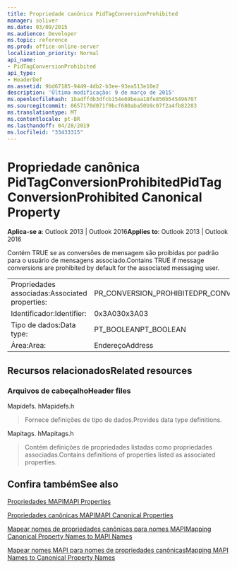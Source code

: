 ```yaml
---
title: Propriedade canônica PidTagConversionProhibited
manager: soliver
ms.date: 03/09/2015
ms.audience: Developer
ms.topic: reference
ms.prod: office-online-server
localization_priority: Normal
api_name:
- PidTagConversionProhibited
api_type:
- HeaderDef
ms.assetid: 9bd67185-9449-4db2-b3ee-93ea513e10e2
description: 'Última modificação: 9 de março de 2015'
ms.openlocfilehash: 1badffdb3dfcb154e69beaa18fe850b545496707
ms.sourcegitcommit: 8657170d071f9bcf680aba50b9c07f2a4fb82283
ms.translationtype: MT
ms.contentlocale: pt-BR
ms.lasthandoff: 04/28/2019
ms.locfileid: "33433315"
---
```

# <a name="pidtagconversionprohibited-canonical-property"></a><span data-ttu-id="28317-103">Propriedade canônica PidTagConversionProhibited</span><span class="sxs-lookup"><span data-stu-id="28317-103">PidTagConversionProhibited Canonical Property</span></span>

  
  
<span data-ttu-id="28317-104">**Aplica-se a**: Outlook 2013 | Outlook 2016</span><span class="sxs-lookup"><span data-stu-id="28317-104">**Applies to**: Outlook 2013 | Outlook 2016</span></span> 
  
<span data-ttu-id="28317-105">Contém TRUE se as conversões de mensagem são proibidas por padrão para o usuário de mensagens associado.</span><span class="sxs-lookup"><span data-stu-id="28317-105">Contains TRUE if message conversions are prohibited by default for the associated messaging user.</span></span>
  
|||
|:-----|:-----|
|<span data-ttu-id="28317-106">Propriedades associadas:</span><span class="sxs-lookup"><span data-stu-id="28317-106">Associated properties:</span></span>  <br/> |<span data-ttu-id="28317-107">PR_CONVERSION_PROHIBITED</span><span class="sxs-lookup"><span data-stu-id="28317-107">PR_CONVERSION_PROHIBITED</span></span>  <br/> |
|<span data-ttu-id="28317-108">Identificador:</span><span class="sxs-lookup"><span data-stu-id="28317-108">Identifier:</span></span>  <br/> |<span data-ttu-id="28317-109">0x3A03</span><span class="sxs-lookup"><span data-stu-id="28317-109">0x3A03</span></span>  <br/> |
|<span data-ttu-id="28317-110">Tipo de dados:</span><span class="sxs-lookup"><span data-stu-id="28317-110">Data type:</span></span>  <br/> |<span data-ttu-id="28317-111">PT_BOOLEAN</span><span class="sxs-lookup"><span data-stu-id="28317-111">PT_BOOLEAN</span></span>  <br/> |
|<span data-ttu-id="28317-112">Área:</span><span class="sxs-lookup"><span data-stu-id="28317-112">Area:</span></span>  <br/> |<span data-ttu-id="28317-113">Endereço</span><span class="sxs-lookup"><span data-stu-id="28317-113">Address</span></span>  <br/> |
   
## <a name="related-resources"></a><span data-ttu-id="28317-114">Recursos relacionados</span><span class="sxs-lookup"><span data-stu-id="28317-114">Related resources</span></span>

### <a name="header-files"></a><span data-ttu-id="28317-115">Arquivos de cabeçalho</span><span class="sxs-lookup"><span data-stu-id="28317-115">Header files</span></span>

<span data-ttu-id="28317-116">Mapidefs. h</span><span class="sxs-lookup"><span data-stu-id="28317-116">Mapidefs.h</span></span>
  
> <span data-ttu-id="28317-117">Fornece definições de tipo de dados.</span><span class="sxs-lookup"><span data-stu-id="28317-117">Provides data type definitions.</span></span>
    
<span data-ttu-id="28317-118">Mapitags. h</span><span class="sxs-lookup"><span data-stu-id="28317-118">Mapitags.h</span></span>
  
> <span data-ttu-id="28317-119">Contém definições de propriedades listadas como propriedades associadas.</span><span class="sxs-lookup"><span data-stu-id="28317-119">Contains definitions of properties listed as associated properties.</span></span>
    
## <a name="see-also"></a><span data-ttu-id="28317-120">Confira também</span><span class="sxs-lookup"><span data-stu-id="28317-120">See also</span></span>



[<span data-ttu-id="28317-121">Propriedades MAPI</span><span class="sxs-lookup"><span data-stu-id="28317-121">MAPI Properties</span></span>](mapi-properties.md)
  
[<span data-ttu-id="28317-122">Propriedades canônicas MAPI</span><span class="sxs-lookup"><span data-stu-id="28317-122">MAPI Canonical Properties</span></span>](mapi-canonical-properties.md)
  
[<span data-ttu-id="28317-123">Mapear nomes de propriedades canônicas para nomes MAPI</span><span class="sxs-lookup"><span data-stu-id="28317-123">Mapping Canonical Property Names to MAPI Names</span></span>](mapping-canonical-property-names-to-mapi-names.md)
  
[<span data-ttu-id="28317-124">Mapear nomes MAPI para nomes de propriedades canônicas</span><span class="sxs-lookup"><span data-stu-id="28317-124">Mapping MAPI Names to Canonical Property Names</span></span>](mapping-mapi-names-to-canonical-property-names.md)

